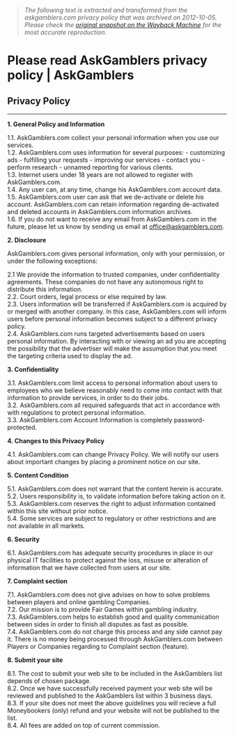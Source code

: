 > *The following text is extracted and transformed from the askgamblers.com privacy policy that was archived on 2012-10-05. Please check the [original snapshot on the Wayback Machine](https://web.archive.org/web/20121005152917id_/http%3A//www.askgamblers.com/privacy-policy-p64) for the most accurate reproduction.*

# Please read AskGamblers privacy policy | AskGamblers

## Privacy Policy

* * *

**1\. General Policy and Information**

1.1. AskGamblers.com collect your personal information when you use our services.  
1.2. AskGamblers.com uses information for several purposes: - customizing ads - fulfilling your requests - improving our services - contact you - perform research - unnamed reporting for various clients.   
1.3. Internet users under 18 years are not allowed to register with AskGamblers.com.   
1.4. Any user can, at any time, change his AskGamblers.com account data.   
1.5. AskGamblers.com user can ask that we de-activate or delete his account. AskGamblers.com can retain information regarding de-activated and deleted accounts in AskGamblers.com information archives.  
1.6. If you do not want to receive any email from AskGamblers.com in the future, please let us know by sending us email at [office@askgamblers.com](mailto:office@askgamblers.com).

**2\. Disclosure**

AskGamblers.com gives personal information, only with your permission, or under the following exceptions: 

2.1 We provide the information to trusted companies, under confidentiality agreements. These companies do not have any autonomous right to distribute this information.   
2.2. Court orders, legal process or else required by law.   
2.3. Users information will be transferred if AskGamblers.com is acquired by or merged with another company. In this case, AskGamblers.com will inform users before personal information becomes subject to a different privacy policy.   
2.4. AskGamblers.com runs targeted advertisements based on users personal information. By interacting with or viewing an ad you are accepting the possibility that the advertiser will make the assumption that you meet the targeting criteria used to display the ad.

**3\. Confidentiality**

3.1. AskGamblers.com limit access to personal information about users to employees who we believe reasonably need to come into contact with that information to provide services, in order to do their jobs.   
3.2. AskGamblers.com all required safeguards that act in accordance with with regulations to protect personal information.   
3.3. AskGamblers.com Account Information is completely password-protected. 

**4\. Changes to this Privacy Policy**

4.1. AskGamblers.com can change Privacy Policy. We will notify our users about important changes by placing a prominent notice on our site.

**5\. Content Condition**

5.1. AskGamblers.com does not warrant that the content herein is accurate.   
5.2. Users responsibility is, to validate information before taking action on it.   
5.3. AskGamblers.com reserves the right to adjust information contained within this site without prior notice.   
5.4. Some services are subject to regulatory or other restrictions and are not available in all markets.

**6\. Security**

6.1. AskGamblers.com has adequate security procedures in place in our physical IT facilities to protect against the loss, misuse or alteration of information that we have collected from users at our site.

**7\. Complaint section**

7.1. AskGamblers.com does not give advises on how to solve problems between players and online gambling Companies.  
7.2. Our mission is to provide Fair Games within gambling industry.  
7.3. AskGamblers.com helps to establish good and quality communication between sides in order to finish all disputes as fast as possible.  
7.4. AskGamblers.com do not charge this process and any side cannot pay it. There is no money being processed through AskGamblers.com between Players or Companies regarding to Complaint section (feature).

**8\. Submit your site**

8.1. The cost to submit your web site to be included in the AskGamblers list depends of chosen package.  
8.2. Once we have successfully received payment your web site will be reviewed and published to the AskGamblers list within 3 business days.  
8.3. If your site does not meet the above guidelines you will recieve a full Moneybookers (only) refund and your website will not be published to the list.  
8.4. All fees are added on top of current commission.
